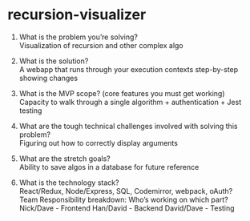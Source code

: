 # recursion-visualizer


1. What is the problem you’re solving?</br>
Visualization of recursion and other complex algo


2. What is the solution?</br>
A webapp that runs through your execution contexts step-by-step showing changes
3. What is the MVP scope? (core features you must get working)</br>
Capacity to walk through a single algorithm + authentication + Jest testing
4. What are the tough technical challenges involved with solving this problem?</br>
Figuring out how to correctly display arguments
5. What are the stretch goals?</br>
Ability to save algos in a database for future reference
6. What is the technology stack?</br>
React/Redux, Node/Express, SQL, Codemirror, webpack, oAuth?</br>
Team Responsibility breakdown: Who’s working on which part?</br>
Nick/Dave - Frontend
Han/David - Backend
David/Dave - Testing

